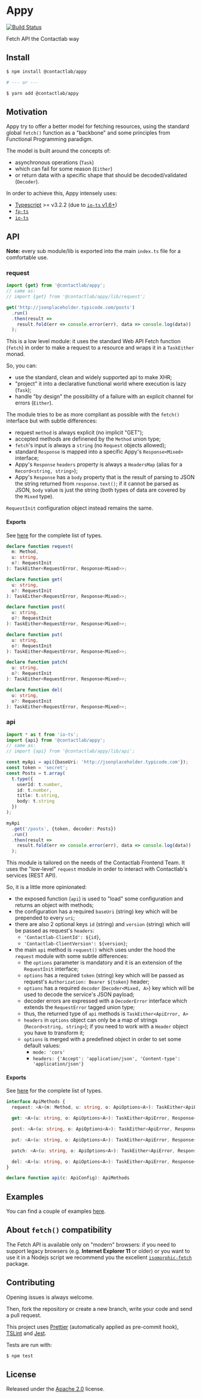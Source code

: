 # Appy

[![Build Status](https://clab-dev.visualstudio.com/OSS/_apis/build/status/contactlab.appy?branchName=master)](https://clab-dev.visualstudio.com/OSS/_build/latest?definitionId=32&branchName=master)

Fetch API the Contactlab way

## Install

```sh
$ npm install @contactlab/appy

# --- or ---

$ yarn add @contactlab/appy
```

## Motivation

Appy try to offer a better model for fetching resources, using the standard global `fetch()` function as a "backbone" and some principles from Functional Programming paradigm.

The model is built around the concepts of:

- asynchronous operations (`Task`)
- which can fail for some reason (`Either`)
- or return data with a specific shape that should be decoded/validated (`Decoder`).

In order to achieve this, Appy intensely uses:

- [Typescript](https://www.typescriptlang.org) >= v3.2.2 (due to [`io-ts` v1.6+](https://github.com/gcanti/io-ts/blob/master/CHANGELOG.md#160))
- [`fp-ts`](https://github.com/gcanti/fp-ts)
- [`io-ts`](https://github.com/gcanti/io-ts)

## API

**Note:** every sub module/lib is exported into the main `index.ts` file for a comfortable use.

### request

```typescript
import {get} from '@contactlab/appy';
// same as:
// import {get} from '@contactlab/appy/lib/request';

get('http://jsonplaceholder.typicode.com/posts')
  .run()
  .then(result =>
    result.fold(err => console.error(err), data => console.log(data))
  );
```

This is a low level module:
it uses the standard Web API Fetch function (`fetch`) in order to make a request to a resource
and wraps it in a `TaskEither` monad.

So, you can:

- use the standard, clean and widely supported api to make XHR;
- "project" it into a declarative functional world where execution is lazy (`Task`);
- handle "by design" the possibility of a failure with an explicit channel for errors (`Either`).

The module tries to be as more compliant as possible with the `fetch()` interface but with subtle differences:

- request `method` is always explicit (no implicit "GET");
- accepted methods are definened by the `Method` union type;
- `fetch`'s input is always a `string` (no `Request` objects allowed);
- standard `Response` is mapped into a specific Appy's `Response<Mixed>` interface;
- Appy's `Response` `headers` property is always a `HeadersMap` (alias for a `Record<string, string>`);
- Appy's `Response` has a `body` property that is the result of parsing to JSON the string returned from `response.text()`; if it cannot be parsed as JSON, `body` value is just the string (both types of data are covered by the `Mixed` type).

`RequestInit` configuration object instead remains the same.

#### Exports

See [here](src/request.ts) for the complete list of types.

```typescript
declare function request(
  m: Method,
  u: string,
  o?: RequestInit
): TaskEither<RequestError, Response<Mixed>>;
```

```typescript
declare function get(
  u: string,
  o?: RequestInit
): TaskEither<RequestError, Response<Mixed>>;
```

```typescript
declare function post(
  u: string,
  o?: RequestInit
): TaskEither<RequestError, Response<Mixed>>;
```

```typescript
declare function put(
  u: string,
  o?: RequestInit
): TaskEither<RequestError, Response<Mixed>>;
```

```typescript
declare function patch(
  u: string,
  o?: RequestInit
): TaskEither<RequestError, Response<Mixed>>;
```

```typescript
declare function del(
  u: string,
  o?: RequestInit
): TaskEither<RequestError, Response<Mixed>>;
```

### api

```typescript
import * as t from 'io-ts';
import {api} from '@contactlab/appy';
// same as:
// import {api} from '@contactlab/appy/lib/api';

const myApi = api({baseUri: 'http://jsonplaceholder.typicode.com'});
const token = 'secret';
const Posts = t.array(
  t.type({
    userId: t.number,
    id: t.number,
    title: t.string,
    body: t.string
  })
);

myApi
  .get('/posts', {token, decoder: Posts})
  .run()
  .then(result =>
    result.fold(err => console.error(err), data => console.log(data))
  );
```

This module is tailored on the needs of the Contactlab Frontend Team.
It uses the "low-level" `request` module in order to interact with Contactlab's services (REST API).

So, it is a little more opinionated:

- the exposed function (`api`) is used to "load" some configuration and returns an object with methods;
- the configuration has a required `baseUri` (string) key which will be prepended to every `uri`;
- there are also 2 optional keys `id` (string) and `version` (string) which will be passed as request's `headers`:
  - `'Contactlab-ClientId': ${id}`,
  - `'Contactlab-ClientVersion': ${version}`;
- the main `api` method is `request()` which uses under the hood the `request` module with some subtle differences:
  - the `options` parameter is mandatory and it is an extension of the `RequestInit` interface;
  - `options` has a required `token` (string) key which will be passed as request's `Authorization: Bearer ${token}` header;
  - `options` has a required `decoder` (`Decoder<Mixed, A>`) key which will be used to decode the service's JSON payload;
  - decoder errors are expressed with a `DecoderError` interface which extends the `RequestError` tagged union type;
  - thus, the returned type of `api` methods is `TaskEither<ApiError, A>`
  - `headers` in `options` object can only be a map of strings (`Record<string, string>`); if you need to work with a `Header` object you have to transform it;
  - `options` is merged with a predefined object in order to set some default values:
    - `mode: 'cors'`
    - `headers: {'Accept': 'application/json', 'Content-type': 'application/json'}`

#### Exports

See [here](src/api.ts) for the complete list of types.

```typescript
interface ApiMethods {
  request: <A>(m: Method, u: string, o: ApiOptions<A>): TaskEither<ApiError, Response<A>>;

  get: <A>(u: string, o: ApiOptions<A>): TaskEither<ApiError, Response<A>>;

  post: <A>(u: string, o: ApiOptions<A>): TaskEither<ApiError, Response<A>>;

  put: <A>(u: string, o: ApiOptions<A>): TaskEither<ApiError, Response<A>>;

  patch: <A>(u: string, o: ApiOptions<A>): TaskEither<ApiError, Response<A>>;

  del: <A>(u: string, o: ApiOptions<A>): TaskEither<ApiError, Response<A>>;
}

declare function api(c: ApiConfig): ApiMethods
```

## Examples

You can find a couple of examples [here](examples).

## About `fetch()` compatibility

The Fetch API is available only on "modern" browsers: if you need to support legacy browsers (e.g. **Internet Explorer 11** or older) or you want to use it in a Nodejs script we recommend you the excellent [`isomorphic-fetch`](https://www.npmjs.com/package/isomorphic-fetch) package.

## Contributing

Opening issues is always welcome.

Then, fork the repository or create a new branch, write your code and send a pull request.

This project uses [Prettier](https://prettier.io/) (automatically applied as pre-commit hook), [TSLint](https://palantir.github.io/tslint/) and [Jest](https://facebook.github.io/jest/en/).

Tests are run with:

```sh
$ npm test
```

## License

Released under the [Apache 2.0](LICENSE) license.
